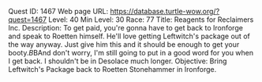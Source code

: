 Quest ID: 1467
Web page URL: https://database.turtle-wow.org/?quest=1467
Level: 40
Min Level: 30
Race: 77
Title: Reagents for Reclaimers Inc.
Description: To get paid, you're gonna have to get back to Ironforge and speak to Roetten himself. He'll love getting Leftwitch's package out of the way anyway. Just give him this and it should be enough to get your booty.$B$BAnd don't worry, I'm still going to put in a good word for you when I get back. I shouldn't be in Desolace much longer.
Objective: Bring Leftwitch's Package back to Roetten Stonehammer in Ironforge.
